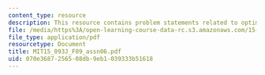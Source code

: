 ```yaml
---
content_type: resource
description: This resource contains problem statements related to optimization methods.
file: /media/https%3A/open-learning-course-data-rc.s3.amazonaws.com/15-093j-optimization-methods-fall-2009/070e3687256508db9eb1039333b51618_MIT15_093J_F09_assn06.pdf
file_type: application/pdf
resourcetype: Document
title: MIT15_093J_F09_assn06.pdf
uid: 070e3687-2565-08db-9eb1-039333b51618
---
```

